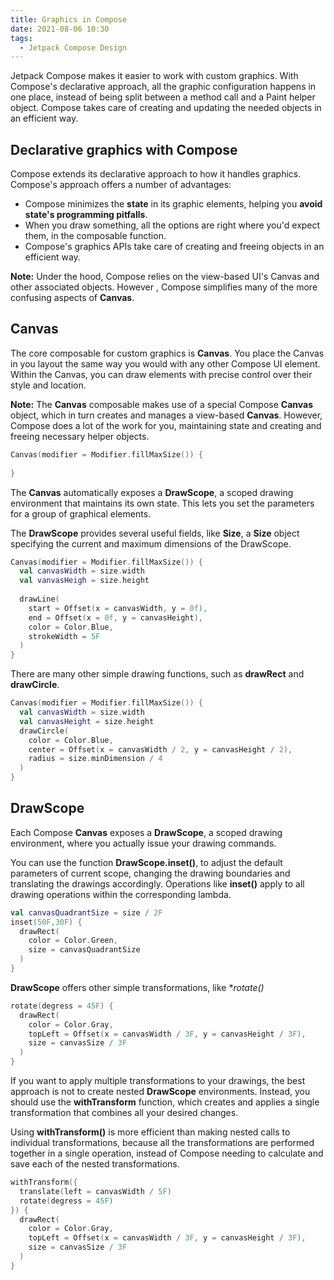 ```yaml
---
title: Graphics in Compose
date: 2021-08-06 10:30
tags:
  - Jetpack Compose Design
---
```


Jetpack Compose makes it easier to work with custom graphics. With Compose's declarative approach, all the graphic configuration happens in one place, instead of being split between a method call and a Paint helper object. Compose takes care of creating and updating the needed objects in an efficient way.

## Declarative graphics with Compose

Compose extends its declarative approach to how it handles graphics. Compose's approach offers a number of advantages:

- Compose minimizes the **state** in its graphic elements, helping you **avoid state's programming pitfalls**.
- When you draw something, all the options are right where you'd expect them, in the composable function.
- Compose's graphics APIs take care of creating and freeing objects in an efficient way.

**Note:** Under the hood, Compose relies on the view-based UI's Canvas and other associated objects. However , Compose simplifies many of the more confusing aspects of **Canvas**.

## Canvas

The core composable for custom graphics is **Canvas**. You place the Canvas in you layout the same way you would with any other Compose UI element. Within the Canvas, you can draw elements with precise control over their style and location.

**Note:** The **Canvas** composable makes use of a special Compose **Canvas** object, which in turn creates and manages a view-based **Canvas**. However, Compose does a lot of the work for you, maintaining state and creating and freeing necessary helper objects.

```kotlin
Canvas(modifier = Modifier.fillMaxSize()) {
  
}
```

The **Canvas** automatically exposes a **DrawScope**, a scoped drawing environment that maintains its own state. This lets you set the parameters for a group of graphical elements.

The **DrawScope** provides several useful fields, like **Size**, a **Size**  object specifying the current and maximum dimensions of the DrawScope.

```kotlin
Canvas(modifier = Modifier.fillMaxSize()) {
  val canvasWidth = size.width
  val vanvasHeigh = size.height
  
  drawLine(
    start = Offset(x = canvasWidth, y = 0f),
    end = Offset(x = 0f, y = canvasHeight),
    color = Color.Blue,
    strokeWidth = 5F
  )
}
```

There are many other simple drawing functions, such as **drawRect** and **drawCircle**.

```kotlin
Canvas(modifier = Modifier.fillMaxSize()) {
  val canvasWidth = size.width
  val canvasHeight = size.height
  drawCircle(
    color = Color.Blue,
    center = Offset(x = canvasWidth / 2, y = canvasHeight / 2),
    radius = size.minDimension / 4
  )
}
```

## DrawScope

Each Compose **Canvas** exposes a **DrawScope**, a scoped drawing environment, where you  actually issue your drawing commands.

You can use the function **DrawScope.inset()**, to adjust the default parameters of current scope, changing the drawing boundaries and translating the drawings accordingly. Operations like **inset()**  apply to all drawing operations within the corresponding lambda.

```kotlin
val canvasQuadrantSize = size / 2F
inset(50F,30F) {
  drawRect(
    color = Color.Green,
    size = canvasQuadrantSize
  )
}
```

**DrawScope** offers other simple transformations, like **rotate()*

```kotlin
rotate(degress = 45F) {
  drawRect(
    color = Color.Gray,
    topLeft = Offset(x = canvasWidth / 3F, y = canvasHeight / 3F),
    size = canvasSize / 3F
  )
}
```

If you want to apply multiple transformations to your drawings, the best approach is not to create nested **DrawScope** environments. Instead, you should use the **withTransform** function, which creates and applies a single transformation that combines all your desired changes.

Using **withTransform()** is more efficient than making nested calls to individual transformations, because all the transformations are performed together in a single operation, instead of Compose needing to calculate and save each of the nested transformations.

```kotlin
withTransform({
  translate(left = canvasWidth / 5F)
  rotate(degress = 45F)
}) {
  drawRect(
    color = Color.Gray,
    topLeft = Offset(x = canvasWidth / 3F, y = canvasHeight / 3F),
    size = canvasSize / 3F
  )
}
```

